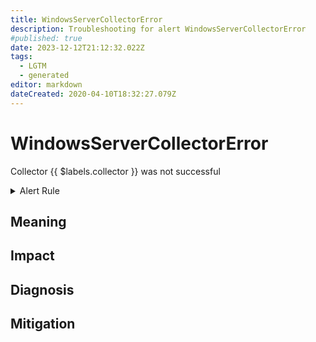 ```yaml
---
title: WindowsServerCollectorError
description: Troubleshooting for alert WindowsServerCollectorError
#published: true
date: 2023-12-12T21:12:32.022Z
tags: 
  - LGTM
  - generated
editor: markdown
dateCreated: 2020-04-10T18:32:27.079Z
---
```


# WindowsServerCollectorError

Collector {{ $labels.collector }} was not successful

<details>
  <summary>Alert Rule</summary>

{{% rule "windows-server/windows-exporter.yml" "WindowsServerCollectorError" %}}

{{% comment %}}

```yaml
alert: WindowsServerCollectorError
expr: windows_exporter_collector_success == 0
for: 0m
labels:
    severity: critical
annotations:
    summary: Windows Server collector Error (instance {{ $labels.instance }})
    description: |-
        Collector {{ $labels.collector }} was not successful
          VALUE = {{ $value }}
          LABELS = {{ $labels }}
    runbook: https://github.com/srerun/prometheus-alerts/blob/main/content/runbooks/windows-exporter/WindowsServerCollectorError.md

```

{{% /comment %}}

</details>


## Meaning
[//]: # "Short paragraph that explains what the alert means"


## Impact
[//]: # "What could / will happen if the alert is not addressed"



## Diagnosis
[//]: # "Steps to take to identify the cause of the problem"



## Mitigation
[//]: # "The steps necessary to resolve the alert"
